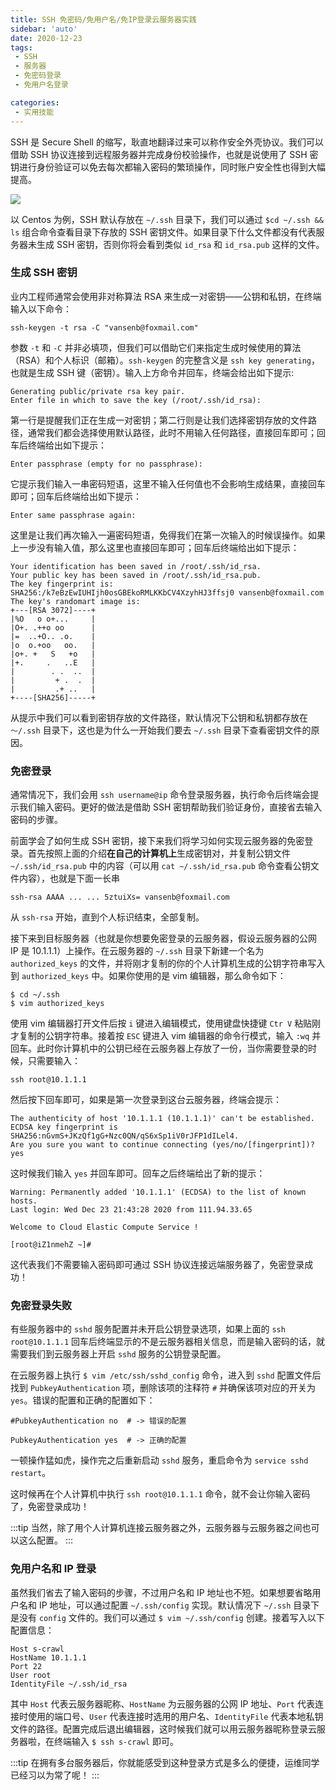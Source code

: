 ```yaml
---
title: SSH 免密码/免用户名/免IP登录云服务器实践
sidebar: 'auto'
date: 2020-12-23
tags:
 - SSH
 - 服务器
 - 免密码登录
 - 免用户名登录

categories:
 - 实用技能
---
```


SSH 是 Secure Shell 的缩写，耿直地翻译过来可以称作安全外壳协议。我们可以借助 SSH 协议连接到远程服务器并完成身份校验操作，也就是说使用了 SSH 密钥进行身份验证可以免去每次都输入密码的繁琐操作，同时账户安全性也得到大幅提高。

![](http://img.weishidong.com/carbon8937589kjahyf87q.png)


以 Centos 为例，SSH 默认存放在 `~/.ssh` 目录下，我们可以通过 `$cd ~/.ssh && ls` 组合命令查看目录下存放的 SSH 密钥文件。如果目录下什么文件都没有代表服务器未生成 SSH 密钥，否则你将会看到类似 `id_rsa` 和 `id_rsa.pub` 这样的文件。

### 生成 SSH 密钥
业内工程师通常会使用非对称算法 RSA 来生成一对密钥——公钥和私钥，在终端输入以下命令：

```
ssh-keygen -t rsa -C "vansenb@foxmail.com"
```

参数 `-t` 和 `-C` 并非必填项，但我们可以借助它们来指定生成时候使用的算法（RSA）和个人标识（邮箱）。`ssh-keygen` 的完整含义是 `ssh key generating`，也就是生成 SSH 键（密钥）。输入上方命令并回车，终端会给出如下提示:
```
Generating public/private rsa key pair.
Enter file in which to save the key (/root/.ssh/id_rsa): 
```
第一行是提醒我们正在生成一对密钥；第二行则是让我们选择密钥存放的文件路径，通常我们都会选择使用默认路径，此时不用输入任何路径，直接回车即可；回车后终端给出如下提示：
```
Enter passphrase (empty for no passphrase): 
```
它提示我们输入一串密码短语，这里不输入任何值也不会影响生成结果，直接回车即可；回车后终端给出如下提示：
```
Enter same passphrase again:
```
这里是让我们再次输入一遍密码短语，免得我们在第一次输入的时候误操作。如果上一步没有输入值，那么这里也直接回车即可；回车后终端给出如下提示：

```
Your identification has been saved in /root/.ssh/id_rsa.
Your public key has been saved in /root/.ssh/id_rsa.pub.
The key fingerprint is:
SHA256:/k7eBzEwIUHIjh0osGBEkoRMLKKbCV4XzyhHJ3ffsj0 vansenb@foxmail.com
The key's randomart image is:
+---[RSA 3072]----+
|%O   o o+...     |
|O+. .++o oo      |
|=  ..+O.. .o.    |
|o  o.+oo   oo.   |
|o+. +   S   +o   |
|+.     .   ..E   |
|        . .  ..  |
|         + .  .  |
|         .+ ..   |
+----[SHA256]-----+

```

从提示中我们可以看到密钥存放的文件路径，默认情况下公钥和私钥都存放在 `～/.ssh` 目录下，这也是为什么一开始我们要去 `~/.ssh` 目录下查看密钥文件的原因。

### 免密登录

通常情况下，我们会用 `ssh username@ip` 命令登录服务器，执行命令后终端会提示我们输入密码。更好的做法是借助 SSH 密钥帮助我们验证身份，直接省去输入密码的步骤。

前面学会了如何生成 SSH 密钥，接下来我们将学习如何实现云服务器的免密登录。首先按照上面的介绍**在自己的计算机上**生成密钥对，并复制公钥文件 `~/.ssh/id_rsa.pub` 中的内容（可以用 `cat ~/.ssh/id_rsa.pub` 命令查看公钥文件内容），也就是下面一长串
```
ssh-rsa AAAA ... ... 5ztuiXs= vansenb@foxmail.com
```
从 `ssh-rsa` 开始，直到个人标识结束，全部复制。

接下来到目标服务器（也就是你想要免密登录的云服务器，假设云服务器的公网 IP 是 10.1.1.1）上操作。在云服务器的 `~/.ssh` 目录下新建一个名为 `authorized_keys` 的文件，并将刚才复制的你的个人计算机生成的公钥字符串写入到 `authorized_keys` 中。如果你使用的是 vim 编辑器，那么命令如下：
```
$ cd ~/.ssh
$ vim authorized_keys 
```
使用 vim 编辑器打开文件后按 `i` 键进入编辑模式，使用键盘快捷键 `Ctr V` 粘贴刚才复制的公钥字符串。接着按 `ESC` 键进入 vim 编辑器的命令行模式，输入 `:wq` 并回车。此时你计算机中的公钥已经在云服务器上存放了一份，当你需要登录的时候，只需要输入：
```
ssh root@10.1.1.1
```
然后按下回车即可，如果是第一次登录到这台云服务器，终端会提示：
```
The authenticity of host '10.1.1.1 (10.1.1.1)' can't be established.
ECDSA key fingerprint is SHA256:nGvmS+JKzQf1gG+Nzc0QN/qS6xSp1iV0rJFP1dILel4.
Are you sure you want to continue connecting (yes/no/[fingerprint])? yes
```
这时候我们输入 `yes` 并回车即可。回车之后终端给出了新的提示：
```
Warning: Permanently added '10.1.1.1' (ECDSA) to the list of known hosts.
Last login: Wed Dec 23 21:43:28 2020 from 111.94.33.65

Welcome to Cloud Elastic Compute Service !

[root@iZ1nmehZ ~]# 
```
这代表我们不需要输入密码即可通过 SSH 协议连接远端服务器了，免密登录成功！

### 免密登录失败

有些服务器中的 `sshd` 服务配置并未开启公钥登录选项，如果上面的 `ssh root@10.1.1.1` 回车后终端显示的不是云服务器相关信息，而是输入密码的话，就需要我们到云服务器上开启 `sshd` 服务的公钥登录配置。


在云服务器上执行 `$ vim /etc/ssh/sshd_config` 命令，进入到 `sshd` 配置文件后找到 `PubkeyAuthentication` 项，删除该项的注释符 `#` 并确保该项对应的开关为 `yes`。错误的配置和正确的配置如下：
```
#PubkeyAuthentication no  # -> 错误的配置

PubkeyAuthentication yes  # -> 正确的配置
```
一顿操作猛如虎，操作完之后重新启动 `sshd` 服务，重启命令为 `service sshd restart`。

这时候再在个人计算机中执行 `ssh root@10.1.1.1` 命令，就不会让你输入密码了，免密登录成功！


:::tip
当然，除了用个人计算机连接云服务器之外，云服务器与云服务器之间也可以这么配置。
:::

### 免用户名和 IP 登录

虽然我们省去了输入密码的步骤，不过用户名和 IP 地址也不短。如果想要省略用户名和 IP 地址，可以通过配置 `~/.ssh/config` 实现。默认情况下 `~/.ssh` 目录下是没有 `config` 文件的。我们可以通过 `$ vim ~/.ssh/config` 创建。接着写入以下配置信息：
```
Host s-crawl
HostName 10.1.1.1
Port 22
User root
IdentityFile ~/.ssh/id_rsa
```

其中 `Host` 代表云服务器昵称、`HostName` 为云服务器的公网 IP 地址、`Port` 代表连接时使用的端口号、`User` 代表连接时选用的用户名、`IdentityFile` 代表本地私钥文件的路径。配置完成后退出编辑器，这时候我们就可以用云服务器昵称登录云服务器啦，在终端输入 `$ ssh s-crawl` 即可。

:::tip
在拥有多台服务器后，你就能感受到这种登录方式是多么的便捷，运维同学已经习以为常了呢！
:::

<Vssue :title="$title" />

